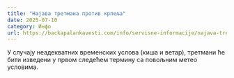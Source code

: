 ```yaml
---
title: "Најава третмана против крпеља"
date: 2025-07-10
category: Инфо
url: https://backapalankavesti.com/info/servisne-informacije/najava-tretmana-protiv-krpelja-4/
---
```


У случају неадекватних временских услова (киша и ветар), третмани ће бити изведени у првом следећем термину са повољним метео условима.
